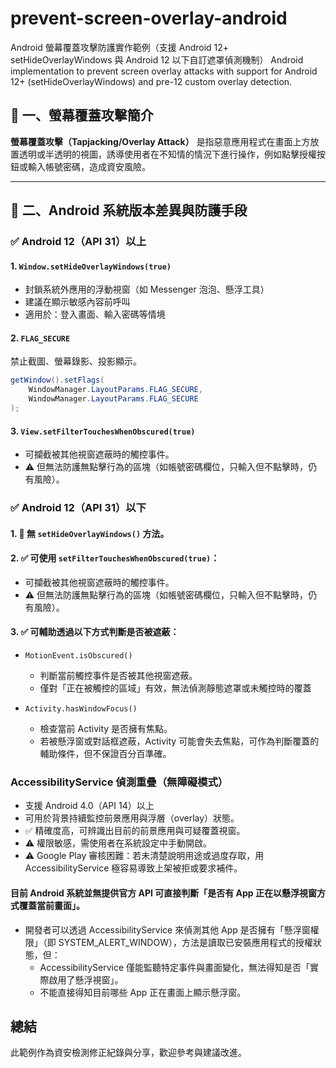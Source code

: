 # prevent-screen-overlay-android
Android 螢幕覆蓋攻擊防護實作範例（支援 Android 12+ setHideOverlayWindows 與 Android 12 以下自訂遮罩偵測機制）
Android implementation to prevent screen overlay attacks with support for Android 12+ (setHideOverlayWindows) and pre-12 custom overlay detection.

## 📌 一、螢幕覆蓋攻擊簡介

**螢幕覆蓋攻擊（Tapjacking/Overlay Attack）** 是指惡意應用程式在畫面上方放置透明或半透明的視圖，誘導使用者在不知情的情況下進行操作，例如點擊授權按鈕或輸入帳號密碼，造成資安風險。

---

## 📱 二、Android 系統版本差異與防護手段

### ✅ Android 12（API 31）以上

#### 1. `Window.setHideOverlayWindows(true)`
- 封鎖系統外應用的浮動視窗（如 Messenger 泡泡、懸浮工具）
- 建議在顯示敏感內容前呼叫
- 適用於：登入畫面、輸入密碼等情境

#### 2. `FLAG_SECURE`
禁止截圖、螢幕錄影、投影顯示。
```java
getWindow().setFlags(
    WindowManager.LayoutParams.FLAG_SECURE,
    WindowManager.LayoutParams.FLAG_SECURE
);
```

#### 3. `View.setFilterTouchesWhenObscured(true)`
- 可攔截被其他視窗遮蔽時的觸控事件。
- ⚠️ 但無法防護無點擊行為的區塊（如帳號密碼欄位，只輸入但不點擊時，仍有風險）。

### ✅ Android 12（API 31）以下

#### 1. 🚫 無 `setHideOverlayWindows()` 方法。

#### 2. ✅ 可使用 `setFilterTouchesWhenObscured(true)`：
- 可攔截被其他視窗遮蔽時的觸控事件。
- ⚠️ 但無法防護無點擊行為的區塊（如帳號密碼欄位，只輸入但不點擊時，仍有風險）。

#### 3. ✅ 可輔助透過以下方式判斷是否被遮蔽：

- `MotionEvent.isObscured()`
  - 判斷當前觸控事件是否被其他視窗遮蔽。
  - 僅對「正在被觸控的區域」有效，無法偵測靜態遮罩或未觸控時的覆蓋

- `Activity.hasWindowFocus()`
  - 檢查當前 Activity 是否擁有焦點。
  - 若被懸浮窗或對話框遮蔽，Activity 可能會失去焦點，可作為判斷覆蓋的輔助條件，但不保證百分百準確。
 
### AccessibilityService 偵測重疊（無障礙模式）
- 支援 Android 4.0（API 14）以上
- 可用於背景持續監控前景應用與浮層（overlay）狀態。
- ✅ 精確度高，可辨識出目前的前景應用與可疑覆蓋視窗。
- ⚠️ 權限敏感，需使用者在系統設定中手動開啟。
- ⚠️ Google Play 審核困難：若未清楚說明用途或過度存取，用 AccessibilityService 極容易導致上架被拒或要求補件。

#### 目前 Android 系統並無提供官方 API 可直接判斷「是否有 App 正在以懸浮視窗方式覆蓋當前畫面」。
- 開發者可以透過 AccessibilityService 來偵測其他 App 是否擁有「懸浮窗權限」（即 SYSTEM_ALERT_WINDOW），方法是讀取已安裝應用程式的授權狀態，但：
  - AccessibilityService 僅能監聽特定事件與畫面變化，無法得知是否「實際啟用了懸浮視窗」。
  - 不能直接得知目前哪些 App 正在畫面上顯示懸浮窗。
 
## 總結
此範例作為資安檢測修正紀錄與分享，歡迎參考與建議改進。
